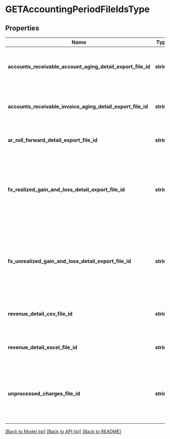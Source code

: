 # GETAccountingPeriodFileIdsType

## Properties
Name | Type | Description | Notes
------------ | ------------- | ------------- | -------------
**accounts_receivable_account_aging_detail_export_file_id** | **string** | File ID of the [Accounts Receivable Aging Account Detail](https://knowledgecenter.zuora.com/CC_Finance/A_Z-Finance/E_Accounting_Periods/F_View_Accounting_Period_Balances/Accounts_Receivable_Aging#Invoice_Aging_Details) report. | [optional] 
**accounts_receivable_invoice_aging_detail_export_file_id** | **string** | File ID of the [Accounts Receivable Aging Invoice Detail](https://knowledgecenter.zuora.com/CC_Finance/A_Z-Finance/E_Accounting_Periods/F_View_Accounting_Period_Balances/Accounts_Receivable_Aging#Account_Aging_Details) report. | [optional] 
**ar_roll_forward_detail_export_file_id** | **string** | File ID of the [Accounts Receivable Detail](https://knowledgecenter.zuora.com/CC_Finance/A_Z-Finance/E_Accounting_Periods/F_View_Accounting_Period_Balances/Accounts_Receivable#Accounts_Receivable_Detail_Report) report. | [optional] 
**fx_realized_gain_and_loss_detail_export_file_id** | **string** | File ID of the [Realized Gain and Loss Detail](https://knowledgecenter.zuora.com/CC_Finance/A_Z-Finance/E_Accounting_Periods/F_View_Accounting_Period_Balances/Foreign_Currency_Gains_and_Losses#Realized_Gain.2FLoss_Detail_Report) report.  Returned only if you have [Foreign Currency Conversion](https://knowledgecenter.zuora.com/CC_Finance/Foreign_Currency_Conversion) enabled. | [optional] 
**fx_unrealized_gain_and_loss_detail_export_file_id** | **string** | File ID of the [Unrealized Gain and Loss Detail](https://knowledgecenter.zuora.com/CC_Finance/A_Z-Finance/E_Accounting_Periods/F_View_Accounting_Period_Balances/Foreign_Currency_Gains_and_Losses#Unrealized_Gain.2FLoss_Detailed_Report) report.  Returned only if you have [Foreign Currency Conversion](https://knowledgecenter.zuora.com/CC_Finance/A_Z-Finance/E_Accounting_Periods/F_View_Accounting_Period_Balances/Foreign_Currency_Gains_and_Losses#Unrealized_Gain.2FLoss_Detailed_Report) enabled | [optional] 
**revenue_detail_csv_file_id** | **string** | File ID of the [Revenue Detail](https://knowledgecenter.zuora.com/CC_Finance/Revenue_Recognition/X_Accounting_Period_Revenue_Detail) report in CSV format. | [optional] 
**revenue_detail_excel_file_id** | **string** | File ID of the [Revenue Detail](https://knowledgecenter.zuora.com/CC_Finance/Revenue_Recognition/X_Accounting_Period_Revenue_Detail) report in XLSX format. | [optional] 
**unprocessed_charges_file_id** | **string** | File ID of a report containing all [unprocessed charges](https://knowledgecenter.zuora.com/CC_Finance/A_Z-Finance/E_Accounting_Periods/G_Reconcile_transactions_before_closing_an_accounting_period#Optional:_Clear_unprocessed_charges) for the accounting period. | [optional] 

[[Back to Model list]](../README.md#documentation-for-models) [[Back to API list]](../README.md#documentation-for-api-endpoints) [[Back to README]](../README.md)


